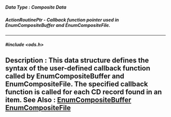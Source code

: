 ##### Data Type : Composite Data
##### ActionRoutinePtr - Callback function pointer used in EnumCompositeBuffer and EnumCompositeFile.
---
##### #include <ods.h>
**Description :**
This data structure defines the syntax of the user-defined callback function 
called by EnumCompositeBuffer and EnumCompositeFile.  The specified callback 
function is called for each CD record found in an item.
**See Also :**
[EnumCompositeBuffer](D:/md_files/EnumCompositeBuffer.md)
[EnumCompositeFile](D:/md_files/EnumCompositeFile.md)
---

